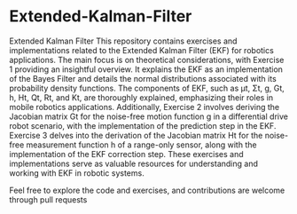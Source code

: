 # Extended-Kalman-Filter
Extended Kalman Filter
This repository contains exercises and implementations related to the Extended Kalman Filter (EKF) for robotics applications. The main focus is on theoretical considerations, with Exercise 1 providing an insightful overview. It explains the EKF as an implementation of the Bayes Filter and details the normal distributions associated with its probability density functions. The components of EKF, such as µt, Σt, g, Gt, h, Ht, Qt, Rt, and Kt, are thoroughly explained, emphasizing their roles in mobile robotics applications. Additionally, Exercise 2 involves deriving the Jacobian matrix Gt for the noise-free motion function g in a differential drive robot scenario, with the implementation of the prediction step in the EKF. Exercise 3 delves into the derivation of the Jacobian matrix Ht for the noise-free measurement function h of a range-only sensor, along with the implementation of the EKF correction step. These exercises and implementations serve as valuable resources for understanding and working with EKF in robotic systems.

Feel free to explore the code and exercises, and contributions are welcome through pull requests
